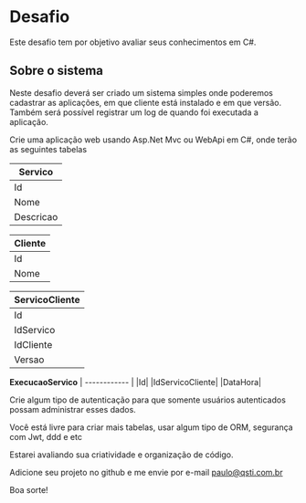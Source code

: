 # Desafio
Este desafio tem por objetivo avaliar seus conhecimentos em C#.

## Sobre o sistema
Neste desafio deverá ser criado um sistema simples onde poderemos cadastrar as aplicações, em que cliente está instalado e em que versão.
Também será possível registrar um log de quando foi executada a aplicação.

Crie uma aplicação web usando Asp.Net Mvc ou WebApi em C#, onde terão as seguintes tabelas


|  **Servico** |
| ------------ |
| Id  |
| Nome  |
| Descricao  |


|**Cliente**|
| ------------ |
|Id|
|Nome|


|**ServicoCliente**|
| ------------ |
|Id|
|IdServico|
|IdCliente|
|Versao|

**ExecucaoServico**
| ------------ |
|Id|
|IdServicoCliente|
|DataHora|


Crie algum tipo de autenticação para que somente usuários autenticados possam administrar esses dados.

Você está livre para criar mais tabelas, usar algum tipo de ORM, segurança com Jwt, ddd e etc

Estarei avaliando sua criatividade e organização de código.


Adicione seu projeto no github e me envie por e-mail paulo@qsti.com.br

Boa sorte!
